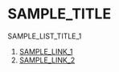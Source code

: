 <h1>SAMPLE_TITLE</h1>

<p>SAMPLE_LIST_TITLE_1</p>

<ol>
  <li><a href="">SAMPLE_LINK_1</a></li>
  <li><a href="">SAMPLE_LINK_2</a></li>
</ol>
